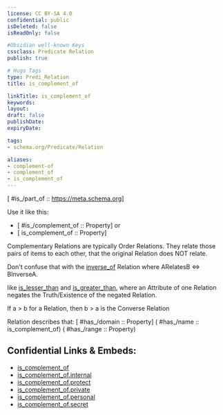 ```yaml
---
license: CC BY-SA 4.0
confidential: public
isDeleted: false
isReadOnly: false

#Obsidian well-known Keys
cssclass: Predicate Relation
publish: true

# Hugo Tags
type: Predi_Relation
title: is_complement_of

linkTitle: is_complement_of
keywords: 
layout: 
draft: false
publishDate:
expiryDate: 

tags:
- schema.org/Predicate/Relation

aliases:
- complement-of
- complement_of
- is_complement_of
---
```


[ #is_/part_of :: https://meta.schema.org]

Use it like this: 
- [ #is_/complement_of :: Property] or 
- [ is_complement_of :: Property] 

Complementary Relations are typically Order Relations. 
They relate those pairs of items to each other, that the original Relation does NOT relate.

Don't confuse that with the [inverse_of](schema.org/Predicate/Relations/is_inverse_of.md) Relation where ARelatesB <=> BInverseA.

like [is_lesser_than](schema.org/Predicate/Relations/is/is_lesser_than.md) and [is_greater_than](schema.org/Predicate/Relations/is/is_greater_than.md), where an Attribute of one Relation negates the Truth/Existence of the negated Relation. 

If a > b for a Relation,
then b > a is the Converse Relation 

Relation describes that: 
[ #has_/domain  :: Property]
( #has_/name :: is_complement_of)
( #has_/range :: Property)



## Confidential Links & Embeds: 
- [is_complement_of](../../../../_public/schema.org/Predicate/Relations/is_complement_of.md) 
- [is_complement_of.internal](../../../../_internal/schema.org/Predicate/Relations/is_complement_of.internal.md) 
- [is_complement_of.protect](../../../../_protect/schema.org/Predicate/Relations/is_complement_of.protect.md) 
- [is_complement_of.private](../../../../_private/schema.org/Predicate/Relations/is_complement_of.private.md) 
- [is_complement_of.personal](../../../../_personal/schema.org/Predicate/Relations/is_complement_of.personal.md) 
- [is_complement_of.secret](../../../../_secret/schema.org/Predicate/Relations/is_complement_of.secret.md) 
